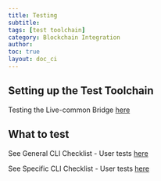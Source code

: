 ```yaml
---
title: Testing
subtitle:
tags: [test toolchain]
category: Blockchain Integration
author:
toc: true
layout: doc_ci
---
```


## Setting up the Test Toolchain

Testing the Live-common Bridge [here](../bridge-test)

## What to test

See General CLI Checklist - User tests [here](../general-cli-checklist)

See Specific CLI Checklist - User tests [here](../specific-cli-checklist)

